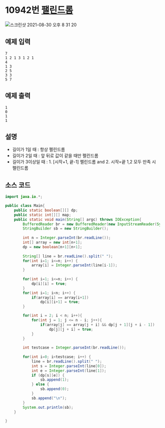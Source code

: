 # 10942번 [팰린드롬](https://www.acmicpc.net/problem/10942)
![스크린샷 2021-08-30 오후 8 31 20](https://user-images.githubusercontent.com/65120581/131332787-edc523f5-96e8-4282-9445-6b6c2c1006da.png)


## 예제 입력
```
7
1 2 1 3 1 2 1
4
1 3
2 5
3 3
5 7
```
## 예제 출력
```
1
0
1
1
```

## 설명
- 길이가 1일 때 : 항상 펠린드롬 
- 길이가 2일 때 : 앞 뒤로 값이 같을 때만 펠린드롬 
- 길이가 3이상일 때 : 1. [시작+1, 끝-1] 펠린드롬 and 2. 시작=끝  1,2 모두 만족 시 펠린드롬
## 소스 코드
```java
import java.io.*;

public class Main{
	public static boolean[][] dp;
	public static int[][] map;
	public static void main(String[] argc) throws IOException{
		BufferedReader br = new BufferedReader(new InputStreamReader(System.in));
		StringBuilder sb = new StringBuilder();
		
		int n = Integer.parseInt(br.readLine());
		int[] array = new int[n+1];
		dp = new boolean[n+1][n+1];
		
		String[] line = br.readLine().split(" ");
		for(int i=1; i<=n; i++) {
			array[i] = Integer.parseInt(line[i-1]);
		}
		
		for(int i=1; i<=n; i++) {
			dp[i][i] = true; 
		}
		for(int i=1; i<n; i++) {
			if(array[i] == array[i+1])
				dp[i][i+1] = true;
		}

		for(int i = 2; i < n; i++){
            for(int j = 1; j <= n - i; j++){
                if(array[j] == array[j + i] && dp[j + 1][j + i - 1])
                    dp[j][j + i] = true;
            }
        }
		
		int testcase = Integer.parseInt(br.readLine());
		
		for(int i=0; i<testcase; i++) {
			line = br.readLine().split(" ");
			int s = Integer.parseInt(line[0]);
			int e = Integer.parseInt(line[1]);
			if (dp[s][e]) {
				sb.append(1);
			} else {
				sb.append(0);
			}
			sb.append("\n");
		}
		System.out.println(sb);
	}
	
}

```
